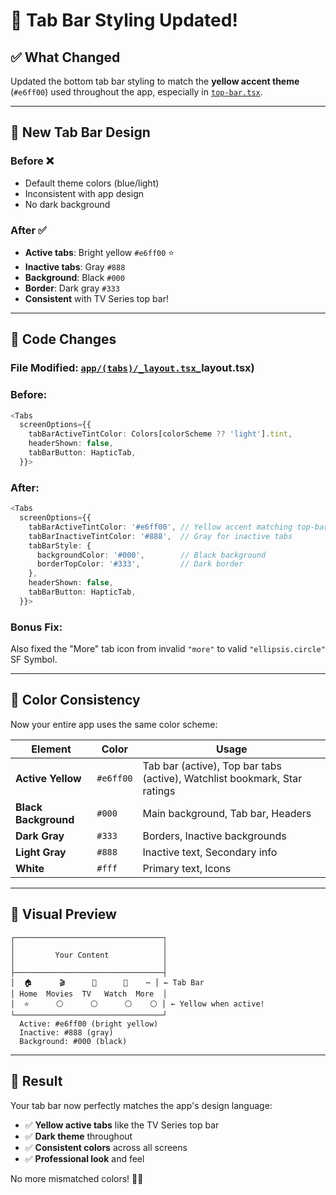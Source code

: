 # 🎨 Tab Bar Styling Updated!

## ✅ What Changed

Updated the bottom tab bar styling to match the **yellow accent theme** (`#e6ff00`) used throughout the app, especially in [`top-bar.tsx`](c:\Users\job\Documents\react-native\react-native-movie-app\components\tv\top-bar.tsx).

---

## 🎨 New Tab Bar Design

### Before ❌
- Default theme colors (blue/light)
- Inconsistent with app design
- No dark background

### After ✅
- **Active tabs**: Bright yellow `#e6ff00` ⭐
- **Inactive tabs**: Gray `#888` 
- **Background**: Black `#000` 
- **Border**: Dark gray `#333`
- **Consistent** with TV Series top bar!

---

## 🔧 Code Changes

### File Modified: [`app/(tabs)/_layout.tsx`](c:\Users\job\Documents\react-native\react-native-movie-app\app\(tabs)\_layout.tsx)

### Before:
```typescript
<Tabs
  screenOptions={{
    tabBarActiveTintColor: Colors[colorScheme ?? 'light'].tint,
    headerShown: false,
    tabBarButton: HapticTab,
  }}>
```

### After:
```typescript
<Tabs
  screenOptions={{
    tabBarActiveTintColor: '#e6ff00', // Yellow accent matching top-bar
    tabBarInactiveTintColor: '#888',  // Gray for inactive tabs
    tabBarStyle: {
      backgroundColor: '#000',        // Black background
      borderTopColor: '#333',         // Dark border
    },
    headerShown: false,
    tabBarButton: HapticTab,
  }}>
```

### Bonus Fix:
Also fixed the "More" tab icon from invalid `"more"` to valid `"ellipsis.circle"` SF Symbol.

---

## 🎯 Color Consistency

Now your entire app uses the same color scheme:

| Element | Color | Usage |
|---------|-------|-------|
| **Active Yellow** | `#e6ff00` | Tab bar (active), Top bar tabs (active), Watchlist bookmark, Star ratings |
| **Black Background** | `#000` | Main background, Tab bar, Headers |
| **Dark Gray** | `#333` | Borders, Inactive backgrounds |
| **Light Gray** | `#888` | Inactive text, Secondary info |
| **White** | `#fff` | Primary text, Icons |

---

## 📱 Visual Preview

```
┌─────────────────────────────────┐
│                                 │
│         Your Content            │
│                                 │
├─────────────────────────────────┤
│  🏠      🎬      📁      🔖    ⋯ │ ← Tab Bar
│ Home  Movies  TV   Watch  More  │
│  ⭐      ⚪      ⚪      ⚪    ⚪ │ ← Yellow when active!
└─────────────────────────────────┘
  Active: #e6ff00 (bright yellow)
  Inactive: #888 (gray)
  Background: #000 (black)
```

---

## 🎉 Result

Your tab bar now perfectly matches the app's design language:
- ✅ **Yellow active tabs** like the TV Series top bar
- ✅ **Dark theme** throughout
- ✅ **Consistent colors** across all screens
- ✅ **Professional look** and feel

No more mismatched colors! 🎨✨
